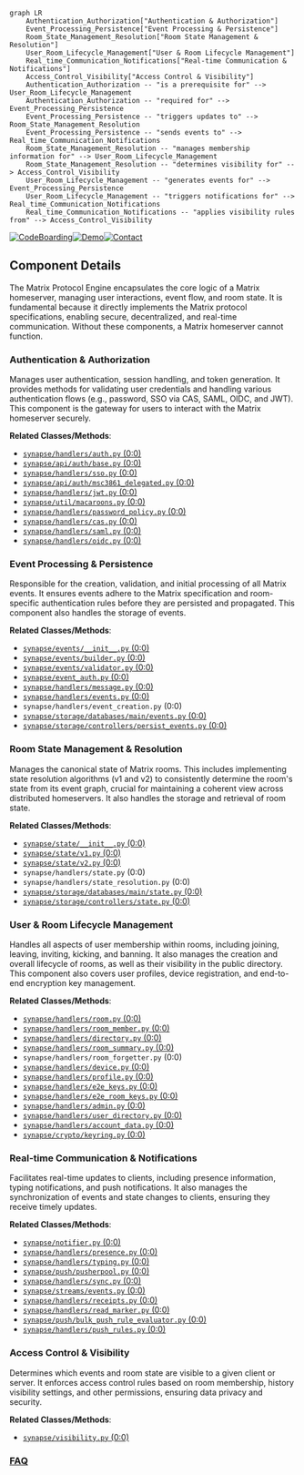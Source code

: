```mermaid
graph LR
    Authentication_Authorization["Authentication & Authorization"]
    Event_Processing_Persistence["Event Processing & Persistence"]
    Room_State_Management_Resolution["Room State Management & Resolution"]
    User_Room_Lifecycle_Management["User & Room Lifecycle Management"]
    Real_time_Communication_Notifications["Real-time Communication & Notifications"]
    Access_Control_Visibility["Access Control & Visibility"]
    Authentication_Authorization -- "is a prerequisite for" --> User_Room_Lifecycle_Management
    Authentication_Authorization -- "required for" --> Event_Processing_Persistence
    Event_Processing_Persistence -- "triggers updates to" --> Room_State_Management_Resolution
    Event_Processing_Persistence -- "sends events to" --> Real_time_Communication_Notifications
    Room_State_Management_Resolution -- "manages membership information for" --> User_Room_Lifecycle_Management
    Room_State_Management_Resolution -- "determines visibility for" --> Access_Control_Visibility
    User_Room_Lifecycle_Management -- "generates events for" --> Event_Processing_Persistence
    User_Room_Lifecycle_Management -- "triggers notifications for" --> Real_time_Communication_Notifications
    Real_time_Communication_Notifications -- "applies visibility rules from" --> Access_Control_Visibility
```
[![CodeBoarding](https://img.shields.io/badge/Generated%20by-CodeBoarding-9cf?style=flat-square)](https://github.com/CodeBoarding/GeneratedOnBoardings)[![Demo](https://img.shields.io/badge/Try%20our-Demo-blue?style=flat-square)](https://www.codeboarding.org/demo)[![Contact](https://img.shields.io/badge/Contact%20us%20-%20contact@codeboarding.org-lightgrey?style=flat-square)](mailto:contact@codeboarding.org)

## Component Details

The Matrix Protocol Engine encapsulates the core logic of a Matrix homeserver, managing user interactions, event flow, and room state. It is fundamental because it directly implements the Matrix protocol specifications, enabling secure, decentralized, and real-time communication. Without these components, a Matrix homeserver cannot function.

### Authentication & Authorization
Manages user authentication, session handling, and token generation. It provides methods for validating user credentials and handling various authentication flows (e.g., password, SSO via CAS, SAML, OIDC, and JWT). This component is the gateway for users to interact with the Matrix homeserver securely.


**Related Classes/Methods**:

- <a href="https://github.com/matrix-org/synapse/blob/master/synapse/handlers/auth.py#L0-L0" target="_blank" rel="noopener noreferrer">`synapse/handlers/auth.py` (0:0)</a>
- <a href="https://github.com/matrix-org/synapse/blob/master/synapse/api/auth/base.py#L0-L0" target="_blank" rel="noopener noreferrer">`synapse/api/auth/base.py` (0:0)</a>
- <a href="https://github.com/matrix-org/synapse/blob/master/synapse/handlers/sso.py#L0-L0" target="_blank" rel="noopener noreferrer">`synapse/handlers/sso.py` (0:0)</a>
- <a href="https://github.com/matrix-org/synapse/blob/master/synapse/api/auth/msc3861_delegated.py#L0-L0" target="_blank" rel="noopener noreferrer">`synapse/api/auth/msc3861_delegated.py` (0:0)</a>
- <a href="https://github.com/matrix-org/synapse/blob/master/synapse/handlers/jwt.py#L0-L0" target="_blank" rel="noopener noreferrer">`synapse/handlers/jwt.py` (0:0)</a>
- <a href="https://github.com/matrix-org/synapse/blob/master/synapse/util/macaroons.py#L0-L0" target="_blank" rel="noopener noreferrer">`synapse/util/macaroons.py` (0:0)</a>
- <a href="https://github.com/matrix-org/synapse/blob/master/synapse/handlers/password_policy.py#L0-L0" target="_blank" rel="noopener noreferrer">`synapse/handlers/password_policy.py` (0:0)</a>
- <a href="https://github.com/matrix-org/synapse/blob/master/synapse/handlers/cas.py#L0-L0" target="_blank" rel="noopener noreferrer">`synapse/handlers/cas.py` (0:0)</a>
- <a href="https://github.com/matrix-org/synapse/blob/master/synapse/handlers/saml.py#L0-L0" target="_blank" rel="noopener noreferrer">`synapse/handlers/saml.py` (0:0)</a>
- <a href="https://github.com/matrix-org/synapse/blob/master/synapse/handlers/oidc.py#L0-L0" target="_blank" rel="noopener noreferrer">`synapse/handlers/oidc.py` (0:0)</a>


### Event Processing & Persistence
Responsible for the creation, validation, and initial processing of all Matrix events. It ensures events adhere to the Matrix specification and room-specific authentication rules before they are persisted and propagated. This component also handles the storage of events.


**Related Classes/Methods**:

- <a href="https://github.com/matrix-org/synapse/blob/master/synapse/events/__init__.py#L0-L0" target="_blank" rel="noopener noreferrer">`synapse/events/__init__.py` (0:0)</a>
- <a href="https://github.com/matrix-org/synapse/blob/master/synapse/events/builder.py#L0-L0" target="_blank" rel="noopener noreferrer">`synapse/events/builder.py` (0:0)</a>
- <a href="https://github.com/matrix-org/synapse/blob/master/synapse/events/validator.py#L0-L0" target="_blank" rel="noopener noreferrer">`synapse/events/validator.py` (0:0)</a>
- <a href="https://github.com/matrix-org/synapse/blob/master/synapse/event_auth.py#L0-L0" target="_blank" rel="noopener noreferrer">`synapse/event_auth.py` (0:0)</a>
- <a href="https://github.com/matrix-org/synapse/blob/master/synapse/handlers/message.py#L0-L0" target="_blank" rel="noopener noreferrer">`synapse/handlers/message.py` (0:0)</a>
- <a href="https://github.com/matrix-org/synapse/blob/master/synapse/handlers/events.py#L0-L0" target="_blank" rel="noopener noreferrer">`synapse/handlers/events.py` (0:0)</a>
- `synapse/handlers/event_creation.py` (0:0)
- <a href="https://github.com/matrix-org/synapse/blob/master/synapse/storage/databases/main/events.py#L0-L0" target="_blank" rel="noopener noreferrer">`synapse/storage/databases/main/events.py` (0:0)</a>
- <a href="https://github.com/matrix-org/synapse/blob/master/synapse/storage/controllers/persist_events.py#L0-L0" target="_blank" rel="noopener noreferrer">`synapse/storage/controllers/persist_events.py` (0:0)</a>


### Room State Management & Resolution
Manages the canonical state of Matrix rooms. This includes implementing state resolution algorithms (v1 and v2) to consistently determine the room's state from its event graph, crucial for maintaining a coherent view across distributed homeservers. It also handles the storage and retrieval of room state.


**Related Classes/Methods**:

- <a href="https://github.com/matrix-org/synapse/blob/master/synapse/state/__init__.py#L0-L0" target="_blank" rel="noopener noreferrer">`synapse/state/__init__.py` (0:0)</a>
- <a href="https://github.com/matrix-org/synapse/blob/master/synapse/state/v1.py#L0-L0" target="_blank" rel="noopener noreferrer">`synapse/state/v1.py` (0:0)</a>
- <a href="https://github.com/matrix-org/synapse/blob/master/synapse/state/v2.py#L0-L0" target="_blank" rel="noopener noreferrer">`synapse/state/v2.py` (0:0)</a>
- `synapse/handlers/state.py` (0:0)
- `synapse/handlers/state_resolution.py` (0:0)
- <a href="https://github.com/matrix-org/synapse/blob/master/synapse/storage/databases/main/state.py#L0-L0" target="_blank" rel="noopener noreferrer">`synapse/storage/databases/main/state.py` (0:0)</a>
- <a href="https://github.com/matrix-org/synapse/blob/master/synapse/storage/controllers/state.py#L0-L0" target="_blank" rel="noopener noreferrer">`synapse/storage/controllers/state.py` (0:0)</a>


### User & Room Lifecycle Management
Handles all aspects of user membership within rooms, including joining, leaving, inviting, kicking, and banning. It also manages the creation and overall lifecycle of rooms, as well as their visibility in the public directory. This component also covers user profiles, device registration, and end-to-end encryption key management.


**Related Classes/Methods**:

- <a href="https://github.com/matrix-org/synapse/blob/master/synapse/handlers/room.py#L0-L0" target="_blank" rel="noopener noreferrer">`synapse/handlers/room.py` (0:0)</a>
- <a href="https://github.com/matrix-org/synapse/blob/master/synapse/handlers/room_member.py#L0-L0" target="_blank" rel="noopener noreferrer">`synapse/handlers/room_member.py` (0:0)</a>
- <a href="https://github.com/matrix-org/synapse/blob/master/synapse/handlers/directory.py#L0-L0" target="_blank" rel="noopener noreferrer">`synapse/handlers/directory.py` (0:0)</a>
- <a href="https://github.com/matrix-org/synapse/blob/master/synapse/handlers/room_summary.py#L0-L0" target="_blank" rel="noopener noreferrer">`synapse/handlers/room_summary.py` (0:0)</a>
- `synapse/handlers/room_forgetter.py` (0:0)
- <a href="https://github.com/matrix-org/synapse/blob/master/synapse/handlers/device.py#L0-L0" target="_blank" rel="noopener noreferrer">`synapse/handlers/device.py` (0:0)</a>
- <a href="https://github.com/matrix-org/synapse/blob/master/synapse/handlers/profile.py#L0-L0" target="_blank" rel="noopener noreferrer">`synapse/handlers/profile.py` (0:0)</a>
- <a href="https://github.com/matrix-org/synapse/blob/master/synapse/handlers/e2e_keys.py#L0-L0" target="_blank" rel="noopener noreferrer">`synapse/handlers/e2e_keys.py` (0:0)</a>
- <a href="https://github.com/matrix-org/synapse/blob/master/synapse/handlers/e2e_room_keys.py#L0-L0" target="_blank" rel="noopener noreferrer">`synapse/handlers/e2e_room_keys.py` (0:0)</a>
- <a href="https://github.com/matrix-org/synapse/blob/master/synapse/handlers/admin.py#L0-L0" target="_blank" rel="noopener noreferrer">`synapse/handlers/admin.py` (0:0)</a>
- <a href="https://github.com/matrix-org/synapse/blob/master/synapse/handlers/user_directory.py#L0-L0" target="_blank" rel="noopener noreferrer">`synapse/handlers/user_directory.py` (0:0)</a>
- <a href="https://github.com/matrix-org/synapse/blob/master/synapse/handlers/account_data.py#L0-L0" target="_blank" rel="noopener noreferrer">`synapse/handlers/account_data.py` (0:0)</a>
- <a href="https://github.com/matrix-org/synapse/blob/master/synapse/crypto/keyring.py#L0-L0" target="_blank" rel="noopener noreferrer">`synapse/crypto/keyring.py` (0:0)</a>


### Real-time Communication & Notifications
Facilitates real-time updates to clients, including presence information, typing notifications, and push notifications. It also manages the synchronization of events and state changes to clients, ensuring they receive timely updates.


**Related Classes/Methods**:

- <a href="https://github.com/matrix-org/synapse/blob/master/synapse/notifier.py#L0-L0" target="_blank" rel="noopener noreferrer">`synapse/notifier.py` (0:0)</a>
- <a href="https://github.com/matrix-org/synapse/blob/master/synapse/handlers/presence.py#L0-L0" target="_blank" rel="noopener noreferrer">`synapse/handlers/presence.py` (0:0)</a>
- <a href="https://github.com/matrix-org/synapse/blob/master/synapse/handlers/typing.py#L0-L0" target="_blank" rel="noopener noreferrer">`synapse/handlers/typing.py` (0:0)</a>
- <a href="https://github.com/matrix-org/synapse/blob/master/synapse/push/pusherpool.py#L0-L0" target="_blank" rel="noopener noreferrer">`synapse/push/pusherpool.py` (0:0)</a>
- <a href="https://github.com/matrix-org/synapse/blob/master/synapse/handlers/sync.py#L0-L0" target="_blank" rel="noopener noreferrer">`synapse/handlers/sync.py` (0:0)</a>
- <a href="https://github.com/matrix-org/synapse/blob/master/synapse/streams/events.py#L0-L0" target="_blank" rel="noopener noreferrer">`synapse/streams/events.py` (0:0)</a>
- <a href="https://github.com/matrix-org/synapse/blob/master/synapse/handlers/receipts.py#L0-L0" target="_blank" rel="noopener noreferrer">`synapse/handlers/receipts.py` (0:0)</a>
- <a href="https://github.com/matrix-org/synapse/blob/master/synapse/handlers/read_marker.py#L0-L0" target="_blank" rel="noopener noreferrer">`synapse/handlers/read_marker.py` (0:0)</a>
- <a href="https://github.com/matrix-org/synapse/blob/master/synapse/push/bulk_push_rule_evaluator.py#L0-L0" target="_blank" rel="noopener noreferrer">`synapse/push/bulk_push_rule_evaluator.py` (0:0)</a>
- <a href="https://github.com/matrix-org/synapse/blob/master/synapse/handlers/push_rules.py#L0-L0" target="_blank" rel="noopener noreferrer">`synapse/handlers/push_rules.py` (0:0)</a>


### Access Control & Visibility
Determines which events and room state are visible to a given client or server. It enforces access control rules based on room membership, history visibility settings, and other permissions, ensuring data privacy and security.


**Related Classes/Methods**:

- <a href="https://github.com/matrix-org/synapse/blob/master/synapse/visibility.py#L0-L0" target="_blank" rel="noopener noreferrer">`synapse/visibility.py` (0:0)</a>




### [FAQ](https://github.com/CodeBoarding/GeneratedOnBoardings/tree/main?tab=readme-ov-file#faq)